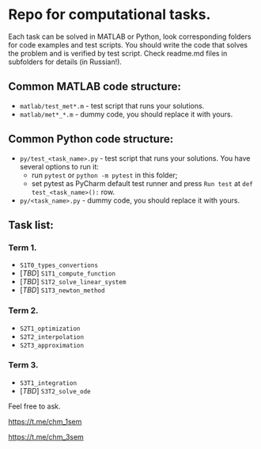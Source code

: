 # Repo for computational tasks.

Each task can be solved in MATLAB or Python, look corresponding folders for code examples and test scripts.
You should write the code that solves the problem and is verified by test script. Check readme.md files in subfolders for details (in Russian!).

## Common MATLAB code structure:
* `matlab/test_met*.m` - test script that runs your solutions.
* `matlab/met*_*.m` - dummy code, you should replace it with yours.

## Common Python code structure:
* `py/test_<task_name>.py` - test script that runs your solutions. You have several options to run it:
  - run `pytest` or `python -m pytest` in this folder;
  - set pytest as PyCharm default test runner and press `Run test` at `def test_<task_name>():` row.
* `py/<task_name>.py` - dummy code, you should replace it with yours.

## Task list:
### Term 1.
* `S1T0_types_convertions`
* [_TBD_] `S1T1_compute_function`
* [_TBD_] `S1T2_solve_linear_system`
* [_TBD_] `S1T3_newton_method`
### Term 2.
* `S2T1_optimization`
* `S2T2_interpolation`
* `S2T3_approximation`
### Term 3.
* `S3T1_integration`
* [_TBD_] `S3T2_solve_ode`

Feel free to ask.

https://t.me/chm_1sem

https://t.me/chm_3sem
